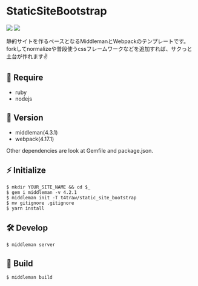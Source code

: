 # StaticSiteBootstrap

![](https://img.shields.io/badge/middleman-4.2.1-blue.svg?style=flat-square)
![](https://img.shields.io/badge/webpack-4.17.1-blue.svg?style=flat-square)

静的サイトを作るベースとなるMiddlemanとWebpackのテンプレートです。forkしてnormalizeや普段使うcssフレームワークなどを追加すれば、サクっと土台が作れます✌️

## 🌱 Require

- ruby
- nodejs

## 📛 Version

- middleman(4.3.1)
- webpack(4.17.1)

Other dependencies are look at Gemfile and package.json.

## ⚡ Initialize

```
$ mkdir YOUR_SITE_NAME && cd $_
$ gem i middleman -v 4.2.1
$ middleman init -T t4traw/static_site_bootstrap
$ mv gitignore .gitignore
$ yarn install
```

## 🛠 Develop

```
$ middleman server
```

## 🚀 Build

```
$ middleman build
```
